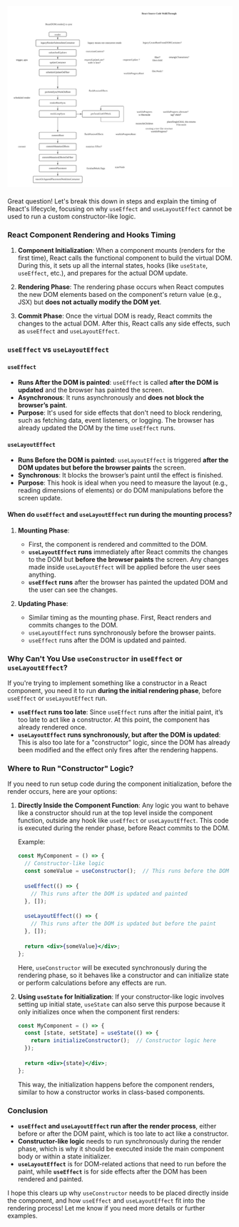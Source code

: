 ![alt text](image.png)
- 



Great question! Let's break this down in steps and explain the timing of React's lifecycle, focusing on why `useEffect` and `useLayoutEffect` cannot be used to run a custom constructor-like logic.

### React Component Rendering and Hooks Timing

1. **Component Initialization**: 
   When a component mounts (renders for the first time), React calls the functional component to build the virtual DOM. During this, it sets up all the internal states, hooks (like `useState`, `useEffect`, etc.), and prepares for the actual DOM update.

2. **Rendering Phase**:
   The rendering phase occurs when React computes the new DOM elements based on the component's return value (e.g., JSX) but **does not actually modify the DOM yet**.

3. **Commit Phase**:
   Once the virtual DOM is ready, React commits the changes to the actual DOM. After this, React calls any side effects, such as `useEffect` and `useLayoutEffect`.

### `useEffect` vs `useLayoutEffect`

#### `useEffect`

- **Runs After the DOM is painted**: `useEffect` is called **after the DOM is updated** and the browser has painted the screen.
- **Asynchronous**: It runs asynchronously and **does not block the browser’s paint**.
- **Purpose**: It's used for side effects that don't need to block rendering, such as fetching data, event listeners, or logging. The browser has already updated the DOM by the time `useEffect` runs.

#### `useLayoutEffect`

- **Runs Before the DOM is painted**: `useLayoutEffect` is triggered **after the DOM updates but before the browser paints** the screen.
- **Synchronous**: It blocks the browser’s paint until the effect is finished.
- **Purpose**: This hook is ideal when you need to measure the layout (e.g., reading dimensions of elements) or do DOM manipulations before the screen update.

#### **When do `useEffect` and `useLayoutEffect` run during the mounting process?**
1. **Mounting Phase**:
   - First, the component is rendered and committed to the DOM.
   - **`useLayoutEffect` runs** immediately after React commits the changes to the DOM but **before the browser paints** the screen. Any changes made inside `useLayoutEffect` will be applied before the user sees anything.
   - **`useEffect` runs** after the browser has painted the updated DOM and the user can see the changes.

2. **Updating Phase**:
   - Similar timing as the mounting phase. First, React renders and commits changes to the DOM.
   - `useLayoutEffect` runs synchronously before the browser paints.
   - `useEffect` runs after the DOM is updated and painted.

### Why Can't You Use `useConstructor` in `useEffect` or `useLayoutEffect`?

If you're trying to implement something like a constructor in a React component, you need it to run **during the initial rendering phase**, before `useEffect` or `useLayoutEffect` run.

- **`useEffect` runs too late**: Since `useEffect` runs after the initial paint, it’s too late to act like a constructor. At this point, the component has already rendered once.
- **`useLayoutEffect` runs synchronously, but after the DOM is updated**: This is also too late for a "constructor" logic, since the DOM has already been modified and the effect only fires after the rendering happens.

### Where to Run "Constructor" Logic?

If you need to run setup code during the component initialization, before the render occurs, here are your options:

1. **Directly Inside the Component Function**: 
   Any logic you want to behave like a constructor should run at the top level inside the component function, outside any hook like `useEffect` or `useLayoutEffect`. This code is executed during the render phase, before React commits to the DOM.

   Example:

   ```jsx
   const MyComponent = () => {
     // Constructor-like logic
     const someValue = useConstructor();  // This runs before the DOM updates

     useEffect(() => {
       // This runs after the DOM is updated and painted
     }, []);

     useLayoutEffect(() => {
       // This runs after the DOM is updated but before the paint
     }, []);

     return <div>{someValue}</div>;
   };
   ```

   Here, `useConstructor` will be executed synchronously during the rendering phase, so it behaves like a constructor and can initialize state or perform calculations before any effects are run.

2. **Using `useState` for Initialization**: 
   If your constructor-like logic involves setting up initial state, `useState` can also serve this purpose because it only initializes once when the component first renders:

   ```jsx
   const MyComponent = () => {
     const [state, setState] = useState(() => {
       return initializeConstructor();  // Constructor logic here
     });

     return <div>{state}</div>;
   };
   ```

   This way, the initialization happens before the component renders, similar to how a constructor works in class-based components.

### Conclusion

- **`useEffect` and `useLayoutEffect` run after the render process**, either before or after the DOM paint, which is too late to act like a constructor.
- **Constructor-like logic** needs to run synchronously during the render phase, which is why it should be executed inside the main component body or within a state initializer.
- **`useLayoutEffect`** is for DOM-related actions that need to run before the paint, while **`useEffect`** is for side effects after the DOM has been rendered and painted.

I hope this clears up why `useConstructor` needs to be placed directly inside the component, and how `useEffect` and `useLayoutEffect` fit into the rendering process! Let me know if you need more details or further examples.